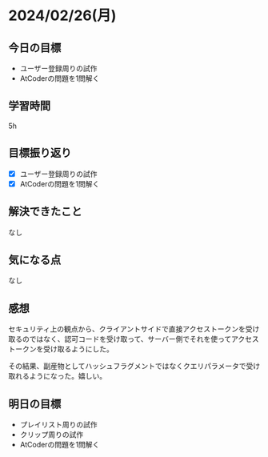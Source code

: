 # 2024/02/26(月)

## 今日の目標
* ユーザー登録周りの試作
* AtCoderの問題を1問解く

## 学習時間
5h

## 目標振り返り
* [x] ユーザー登録周りの試作
* [x] AtCoderの問題を1問解く

## 解決できたこと
なし

## 気になる点
なし

## 感想
セキュリティ上の観点から、クライアントサイドで直接アクセストークンを受け取るのではなく、認可コードを受け取って、サーバー側でそれを使ってアクセストークンを受け取るようにした。

その結果、副産物としてハッシュフラグメントではなくクエリパラメータで受け取れるようになった。嬉しい。

## 明日の目標
* プレイリスト周りの試作
* クリップ周りの試作
* AtCoderの問題を1問解く